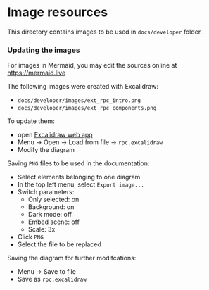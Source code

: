 # Image resources

This directory contains images to be used in `docs/developer` folder.

### Updating the images

For images in Mermaid, you may edit the sources online at https://mermaid.live

The following images were created with Excalidraw:

- `docs/developer/images/ext_rpc_intro.png`
- `docs/developer/images/ext_rpc_components.png`

To update them:
- open [Excalidraw web app](https://app.excalidraw.com)
- Menu -> Open -> Load from file -> `rpc.excalidraw`
- Modify the diagram

Saving `PNG` files to be used in the documentation:

- Select elements belonging to one diagram
- In the top left menu, select `Export image...`
- Switch parameters:
  - Only selected: on
  - Background: on
  - Dark mode: off
  - Embed scene: off
  - Scale: 3x
- Click `PNG`
- Select the file to be replaced

Saving the diagram for further modifcations:

- Menu -> Save to file
- Save as `rpc.excalidraw`
